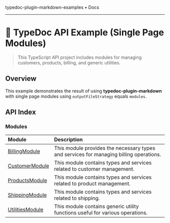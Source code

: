 typedoc-plugin-markdown-examples • Docs

***

# :wave: TypeDoc API Example (Single Page Modules)

> This TypeScript API project includes modules for managing customers, products, billing, and generic utilities.

## Overview

This example demonstrates the result of using **typedoc-plugin-markdown** with single page modules using `outputFileStrategy` equals `modules`.

## API Index

### Modules

| Module | Description |
| :------ | :------ |
| [BillingModule](BillingModule.md) | This module provides the necessary types and services for managing billing operations. |
| [CustomerModule](CustomerModule.md) | This module contains types and services related to customer management. |
| [ProductsModule](ProductsModule.md) | This module contains types and services related to product management. |
| [ShippingModule](ShippingModule.md) | This module contains types and services related to shipping. |
| [UtilitiesModule](UtilitiesModule.md) | This module contains generic utility functions useful for various operations. |
